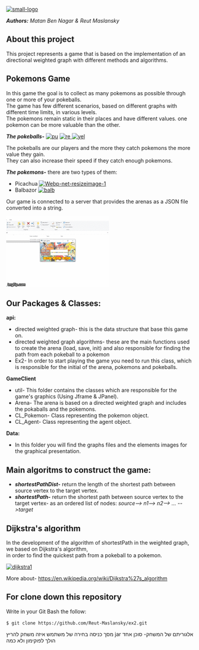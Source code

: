 <a href="https://imgbb.com/"><img src="https://i.ibb.co/LZJR5tL/small-logo.png" alt="small-logo" border="0"></a><br />

***Authors:** Matan Ben Nagar & Reut Maslansky*

## **About this project**
This project represents a game that is based on the implementation of an directional weighted graph with different methods and algorithms.

## **Pokemons Game**
In this game the goal is to collect as many pokemons as possible through one or more of your pokeballs.<br />
The game has few different scenarios, based on different graphs with different time limits, in various levels.<br />
The pokemons remain static in their places and have different values. one pokemon can be more valuable than the other.

***The pokeballs-*** <a href="https://imgbb.com/"><img src="https://i.ibb.co/HxbVLvs/pu.png" alt="pu" border="0"></a> <a href="https://imgbb.com/"><img src="https://i.ibb.co/Z1Y8RLb/re.png" alt="re" border="0"></a><a href="https://imgbb.com/"> <img src="https://i.ibb.co/CQ5qMv4/yel.png" alt="yel" border="0"></a><br />

The pokeballs are our players and the more they catch pokemons the more value they gain.<br />
They can also increase their speed if they catch enough pokemons.<br />


***The pokemons-*** there are two types of them:
- Picachua <a href="https://imgbb.com/"><img src="https://i.ibb.co/F6nJSmp/Webp-net-resizeimage-1.png" alt="Webp-net-resizeimage-1" border="0"></a> 
- Balbazor <a href="https://imgbb.com/"><img src="https://i.ibb.co/zQS7Hd0/balb.png" alt="balb" border="0"></a>  

Our game is connected to a server that provides the arenas as a JSON file converted into a string.

![](game.gif)


## Our Packages & Classes:

**api:**
* directed weighted graph- this is the data structure that base this game on.
* directed weighted graph algorithms- these are the main functions used to create the arena (load, save, init) and also responsible for finding the path from each pokeball to a pokemon
* Ex2- In order to start playing the game you need to run this class, which is responsible for the initial of the arena, pokemons and pokeballs.


**GameClient**
* util- This folder contains the classes which are responsible for the game's graphics (Using Jframe & JPanel).
* Arena- The arena is based on a directed weighted graph and includes the pokaballs and the pokemons.
* CL_Pokemon- Class representing the pokemon object.
* CL_Agent- Class representing the agent object.

**Data:**
* In this folder you will find the graphs files and the elements images for the graphical presentation.

## **Main algoritms to construct the game:**
- ***shortestPathDist-*** return the length of the shortest path between source vertex to the target vertex.
- ***shortestPath-*** return the shortest path between source vertex to the target vertex- as an ordered list of nodes:
*source--> n1--> n2--> ... -->target*

## **Dijkstra's algorithm**
In the development of the algorithm of shortestPath in the weighted graph, we based on Dijkstra's algorithm,<br />
in order to find the quickest path from a pokeball to a pokemon.

<a href="https://ibb.co/Brw6Psk"><img src="https://i.ibb.co/LJvgPpK/dijkstra1.png" alt="dijkstra1" border="0"></a><br />

More about- https://en.wikipedia.org/wiki/Dijkstra%27s_algorithm

## **For clone down this repository**
Write in your Git Bash the follow:

```
$ git clone https://github.com/Reut-Maslansky/ex2.git
```

מסך כניסה
בחירה של משתמש איזה משחק להריץ
jar
אלגוריתם של המשחק- סוכן אחד הולך לפוקימון ולא כמה

